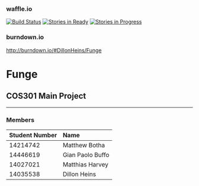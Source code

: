 ### waffle.io
[![Build Status](https://travis-ci.org/DillonHeins/Funge.svg?branch=master)](https://travis-ci.org/DillonHeins/Funge)
[![Stories in Ready](https://badge.waffle.io/DillonHeins/Funge.png?label=ready&title=Ready)](https://waffle.io/DillonHeins/Funge)
[![Stories in Progress](https://badge.waffle.io/DillonHeins/Funge.svg?label=in%20progress&title=In%20Progress)](https://waffle.io/DillonHeins/Funge)

### burndown.io
http://burndown.io/#DillonHeins/Funge

# Funge
## COS301 Main Project
---
### Members
| Student Number| Name            |
| ------------- |:--------------- |
| 14214742      | Matthew Botha   |
| 14446619      | Gian Paolo Buffo|
| 14027021      | Matthias Harvey |
| 14035538      | Dillon Heins    |
